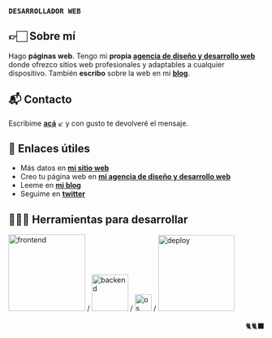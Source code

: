 ### **`DESARROLLADOR WEB`**

## 👉🏻 Sobre mí
Hago **páginas web**. Tengo mi **propia [agencia de diseño y desarrollo web](https://emicastor.com.ar/agencia)** donde ofrezco sitios web profesionales y adaptables a cualquier dispositivo. También **escribo** sobre la web en mi **[blog](https://emicastor.com.ar/blog)**.

## 📬 Contacto
Escribime <a href="mailto:contacto@emicastor.com.ar">**acá**</a> ↙️ y con gusto te devolveré el mensaje.

## 🔗 Enlaces útiles
- Más datos en **[mi sitio web](https://emicastor.com.ar)**
- Creo tu página web en **[mi agencia de diseño y desarrollo web](https://emicastor.com.ar/agencia)**
- Leeme en **[mi blog](https://emicastor.com.ar/blog)**
- Seguime en **[twitter](https://twitter.com/emicastor)**

## 🧑🏻‍💻 Herramientas para desarrollar
<div>
<img src="https://skillicons.dev/icons?i=html,css,js,bootstrap" width=151 title="frontend" />
 / 
<img src="https://skillicons.dev/icons?i=php,mysql&theme=light" width=72 title="backend" />
 / 
 <img src="https://skillicons.dev/icons?i=linux&theme=light" width=33 title="os" />
  / 
 <img src="https://skillicons.dev/icons?i=netlify,cloudflare,github,vercel" width=150 title="deploy" />
</div>
<br>
 <div align="right" style>
    🐈🐈‍⬛
 </div>
